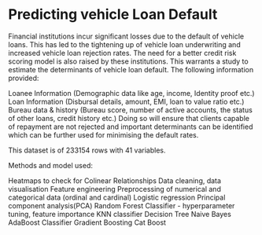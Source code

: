 # Predicting vehicle Loan Default

Financial institutions incur significant losses due to the default of vehicle loans. This has led to the tightening up of vehicle loan underwriting and increased vehicle loan rejection rates. The need for a better credit risk scoring model is also raised by these institutions. This warrants a study to estimate the determinants of vehicle loan default. 
The following information provided:

Loanee Information (Demographic data like age, income, Identity proof etc.) Loan Information (Disbursal details, amount, EMI, loan to value ratio etc.) Bureau data & history (Bureau score, number of active accounts, the status of other loans, credit history etc.) Doing so will ensure that clients capable of repayment are not rejected and important determinants can be identified which can be further used for minimising the default rates.

This dataset is of 233154 rows with 41 variables. 

Methods and model used:

Heatmaps to check for Colinear Relationships
Data cleaning, data visualisation
Feature engineering
Preprocessing of numerical and categorical data (ordinal and cardinal)
Logistic regression
Principal component analysis(PCA)
Random Forest Classifier - hyperparameter tuning, feature importance
KNN classifier
Decision Tree
Naive Bayes
AdaBoost Classifier
Gradient Boosting
Cat Boost






